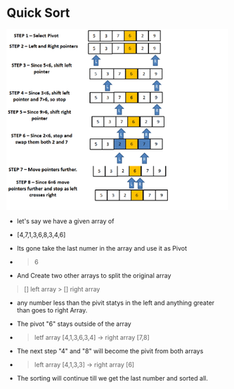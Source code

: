 # Quick Sort

![Merging the Arrays](./assets/qs.png)

- let's say we have a given array of

- [4,7,1,3,6,8,3,4,6]

- Its gone take the last numer in the array and use it as Pivot
- > 6

- And Create two other arrays to split the original array

> [] left array > [] right array

- any number less than the pivit statys in the left and anything greater than goes to right Array.

- The pivot "6" stays outside of the array

- > letf array [4,1,3,6,3,4] -> right array [7,8]

- The next step "4" and "8" will become the pivit from both arrays

- > left array [4,1,3,3] -> right array [6]

- The sorting will continue till we get the last number and sorted all.
